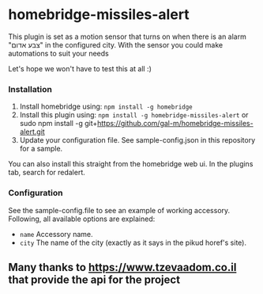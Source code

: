 # homebridge-missiles-alert

This plugin is set as a motion sensor that turns on when there is an alarm "צבע אדום" in the configured city.
With the sensor you could make automations to suit your needs

Let's hope we won't have to test this at all :)


### Installation

1. Install homebridge using: ```npm install -g homebridge```
2. Install this plugin using: ```npm install -g homebridge-missiles-alert``` or sudo npm install -g git+https://github.com/gal-m/homebridge-missiles-alert.git
3. Update your configuration file. See sample-config.json in this repository for a sample.

You can also install this straight from the homebridge web ui.
In the plugins tab, search for redalert.

### Configuration

See the sample-config.file to see an example of working accessory. Following, all available options are explained:

 * ```name``` Accessory name.
 * ```city``` The name of the city (exactly as it says in the pikud horef's site).


## Many thanks to https://www.tzevaadom.co.il that provide the api for the project
